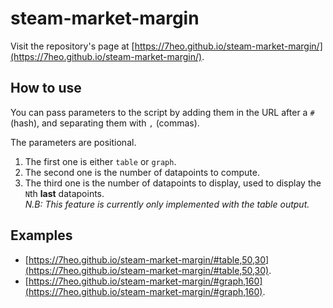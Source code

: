 # steam-market-margin

Visit the repository's page at [https://7heo.github.io/steam-market-margin/](https://7heo.github.io/steam-market-margin/).

## How to use

You can pass parameters to the script by adding them in the URL after a `#` (hash), and separating them with `,` (commas).

The parameters are positional.

1. The first one is either `table` or `graph`.
1. The second one is the number of datapoints to compute.
1. The third one is the number of datapoints to display, used to display the `N`th **last** datapoints.  
  *N.B: This feature is currently only implemented with the table output.*

## Examples

- [https://7heo.github.io/steam-market-margin/#table,50,30](https://7heo.github.io/steam-market-margin/#table,50,30).
- [https://7heo.github.io/steam-market-margin/#graph,160](https://7heo.github.io/steam-market-margin/#graph,160).
